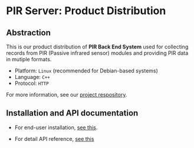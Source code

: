 PIR Server: Product Distribution
==============================

Abstraction
-------------
This is our product distribution of **PIR Back End System** used for collecting records from PIR (Passive infrared sensor) modules and providing PIR data in mutiple formats. 

- Platform: `Linux` (recommended for Debian-based systems)
- Language: `C++`
- Protocol: `HTTP`

For more information, see our [project respository](https://github.com/sonnt0201/pirserver_linux/tree/server_v2).

Installation and API documentation
---------------------------

- For end-user installation, [see this](https://github.com/sonnt0201/pirserver_linux/tree/server_v2?tab=readme-ov-file#installation-for-end-user).

- For detail API reference, [see this](https://github.com/sonnt0201/pirserver_linux/tree/server_v2?tab=readme-ov-file#api-reference)